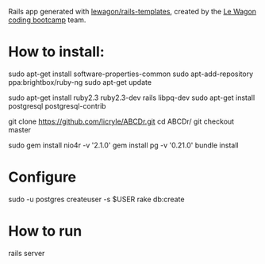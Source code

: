 Rails app generated with [lewagon/rails-templates](https://github.com/lewagon/rails-templates), created by the [Le Wagon coding bootcamp](https://www.lewagon.com) team.

# How to install:
sudo apt-get install software-properties-common
sudo apt-add-repository ppa:brightbox/ruby-ng
sudo apt-get update

sudo apt-get install ruby2.3 ruby2.3-dev rails libpq-dev
sudo apt-get install postgresql postgresql-contrib

git clone https://github.com/licryle/ABCDr.git
cd ABCDr/
git checkout master

sudo gem install nio4r -v '2.1.0'
gem install pg -v '0.21.0'
bundle install

# Configure
sudo -u postgres createuser -s $USER
rake db:create

# How to run
rails server